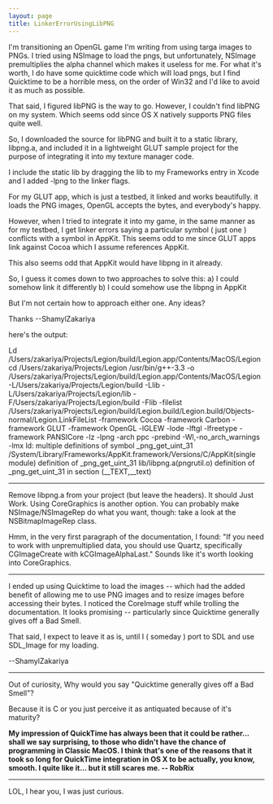 ```yaml
---
layout: page
title: LinkerErrorUsingLibPNG
---
```




I'm transitioning an OpenGL game I'm writing from using targa images to PNGs. I tried using NSImage to load the pngs, but unfortunately, NSImage premultiplies the alpha channel which makes it useless for me. For what it's worth, I do have some quicktime code which will load pngs, but I find Quicktime to be a horrible mess, on the order of Win32 and I'd like to avoid it as much as possible.

That said, I figured libPNG is the way to go. However, I couldn't find libPNG on my system. Which seems odd since OS X natively supports PNG files quite well.

So, I downloaded the source for libPNG and built it to a static library, libpng.a, and included it in a lightweight GLUT sample project for the purpose of integrating it into my texture manager code. 

I include the static lib by dragging the lib to my Frameworks entry in Xcode and I added -lpng to the linker flags.

For my GLUT app, which is just a testbed, it linked and works beautifully. it loads the PNG images, OpenGL accepts the bytes, and everybody's happy.

However, when I tried to integrate it into my game, in the same manner as for my testbed, I get linker errors saying a particular symbol ( just one ) conflicts with a symbol in AppKit. This seems odd to me since GLUT apps link against Cocoa which I assume references AppKit.

This also seems odd that AppKit would have libpng in it already.

So, I guess it comes down to two approaches to solve this:
a) I could somehow link it differently
b) I could somehow use the libpng in AppKit

But I'm not certain how to approach either one. Any ideas?

Thanks
--ShamylZakariya

here's the output:

    
Ld /Users/zakariya/Projects/Legion/build/Legion.app/Contents/MacOS/Legion
    cd /Users/zakariya/Projects/Legion
    /usr/bin/g++-3.3 -o /Users/zakariya/Projects/Legion/build/Legion.app/Contents/MacOS/Legion -L/Users/zakariya/Projects/Legion/build -Llib -L/Users/zakariya/Projects/Legion/lib -F/Users/zakariya/Projects/Legion/build -Flib -filelist /Users/zakariya/Projects/Legion/build/Legion.build/Legion.build/Objects-normal/Legion.LinkFileList -framework Cocoa -framework Carbon -framework GLUT -framework OpenGL -lGLEW -lode -lftgl -lfreetype -framework PANSICore -lz -lpng -arch ppc -prebind -Wl,-no_arch_warnings -lmx
ld: multiple definitions of symbol _png_get_uint_31
/System/Library/Frameworks/AppKit.framework/Versions/C/AppKit(single module) definition of _png_get_uint_31
lib/libpng.a(pngrutil.o) definition of _png_get_uint_31 in section (__TEXT,__text)


----

Remove libpng.a from your project (but leave the headers). It should Just Work. Using CoreGraphics is another option. You can probably make NSImage/NSImageRep do what you want, though: take a look at the NSBitmapImageRep class.

Hmm, in the very first paragraph of the documentation, I found: "If you need to work with unpremultiplied data, you should use Quartz, specifically CGImageCreate with kCGImageAlphaLast." Sounds like it's worth looking into CoreGraphics.

----

I ended up using Quicktime to load the images -- which had the added benefit of allowing me to use PNG images and to resize images before accessing their bytes. I noticed the CoreImage stuff while trolling the documentation. It looks promising -- particularly since Quicktime generally gives off a Bad Smell. 

That said, I expect to leave it as is, until I ( someday ) port to SDL and use SDL_Image for my loading.

--ShamylZakariya

----

Out of curiosity, Why would you say "Quicktime generally gives off a Bad Smell"?

Because it is C or you just perceive it as antiquated because of it's maturity?

**My impression of QuickTime has always been that it could be rather... shall we say surprising, to those who didn't have the chance of programming in Classic MacOS. I think that's one of the reasons that it took so long for QuickTime integration in OS X to be actually, you know, smooth. I quite like it... but it still scares me. -- RobRix**

----

LOL, I hear you, I was just curious.

